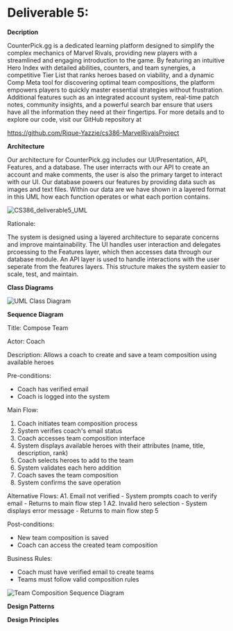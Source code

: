 # Deliverable 5:

**Decription**

CounterPick.gg is a dedicated learning platform designed to simplify the complex mechanics of Marvel Rivals, providing new players with a streamlined and engaging introduction to the game. By featuring an intuitive Hero Index with detailed abilities, counters, and team synergies, a competitive Tier List that ranks heroes based on viability, and a dynamic Comp Meta tool for discovering optimal team compositions, the platform empowers players to quickly master essential strategies without frustration. Additional features such as an integrated account system, real-time patch notes, community insights, and a powerful search bar ensure that users have all the information they need at their fingertips. For more details and to explore our code, visit our GitHub repository at

https://github.com/Rique-Yazzie/cs386-MarvelRivalsProject

**Architecture**

Our architecture for CounterPick.gg includes our UI/Presentation, API, Features, and a database. The user interracts with our API to create an account and make comments, the user is also the primary target to interact with our UI. Our database powers our features by providing data such as images and text files. Within our data are we have shown in a layered format in this UML how each function operates or what each portion contains.

![CS386_deliverable5_UML](https://github.com/user-attachments/assets/bc5b8719-2e53-4520-ac13-c5414f70a3b1)

Rationale:

The system is designed using a layered architecture to separate concerns and improve maintainability. The UI handles user interaction and delegates prcoessing to the Features layer, which then accesses data through our database module. An API layer is used to handle interactions with the user seperate from the features layers. This structure makes the system easier to scale, test, and maintain.

**Class Diagrams**

![UML Class Diagram](https://github.com/user-attachments/assets/4211f478-c49d-4218-ae13-58d2bdabdc39)

**Sequence Diagram**

Title: Compose Team

Actor: Coach

Description: Allows a coach to create and save a team composition using available heroes

Pre-conditions: 

- Coach has verified email
- Coach is logged into the system

Main Flow:
1. Coach initiates team composition process
2. System verifies coach's email status
3. Coach accesses team composition interface
4. System displays available heroes with their attributes (name, title, description, rank)
5. Coach selects heroes to add to the team
6. System validates each hero addition
7. Coach saves the team composition
8. System confirms the save operation

Alternative Flows:
A1. Email not verified
    - System prompts coach to verify email
    - Returns to main flow step 1
A2. Invalid hero selection
    - System displays error message
    - Returns to main flow step 5

Post-conditions:
- New team composition is saved
- Coach can access the created team composition

Business Rules:
- Coach must have verified email to create teams
- Teams must follow valid composition rules

![Team Composition Sequence Diagram](https://github.com/user-attachments/assets/030caea0-fe30-4c9b-9833-21096cc74efc)

**Design Patterns**

**Design Principles**

